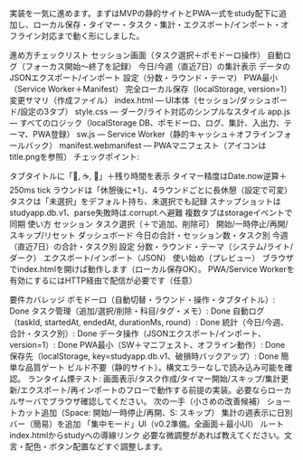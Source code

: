 実装を一気に進めます。まずはMVPの静的サイトとPWA一式をstudy配下に追加し、ローカル保存・タイマー・タスク・集計・エクスポート/インポート・オフライン対応まで動く形にしました。

進め方チェックリスト
 セッション画面（タスク選択＋ポモドーロ操作）
 自動ログ（フォーカス開始〜終了を記録）
 今日/今週（直近7日）の集計表示
 データのJSONエクスポート/インポート
 設定（分数・ラウンド・テーマ）
 PWA最小（Service Worker＋Manifest）
 完全ローカル保存（localStorage, version=1）
変更サマリ（作成ファイル）
index.html — UI本体（セッション/ダッシュボード/設定の3タブ）
style.css — ダーク/ライト対応のシンプルなスタイル
app.js — すべてのロジック（localStorage DB、ポモドーロ、ログ、集計、入出力、テーマ、PWA登録）
sw.js — Service Worker（静的キャッシュ＋オフラインフォールバック）
manifest.webmanifest — PWAマニフェスト（アイコンはtitle.pngを参照）
チェックポイント:

タブタイトルに「🎯, ☕, 🛌」＋残り時間を表示
タイマー精度はDate.now逆算＋250ms tick
ラウンドは「休憩後に+1」、4ラウンドごとに長休憩（設定で可変）
タスクは「未選択」をデフォルト持ち、未選択でも記録
スナップショットはstudyapp.db.v1、parse失敗時は.corrupt.<timestamp>へ避難
複数タブはstorageイベントで同期
使い方
セッション
タスク選択（＋で追加、削除可）
開始/一時停止/再開/スキップ/リセット
ダッシュボード
今日の合計・セッション数・タスク別
今週（直近7日）の合計・タスク別
設定
分数・ラウンド・テーマ（システム/ライト/ダーク）
エクスポート/インポート（JSON）
使い始め（プレビュー）
ブラウザでindex.htmlを開けば動作します（ローカル保存OK）。
PWA/Service Workerを有効にするにはHTTP経由で配信が必要です（任意）

要件カバレッジ
ポモドーロ（自動切替・ラウンド・操作・タブタイトル）: Done
タスク管理（追加/選択/削除・科目/タグ・メモ）: Done
自動ログ（taskId, startedAt, endedAt, durationMs, round）: Done
統計（今日/今週、合計・タスク別）: Done
データ操作（JSONエクスポート/インポート、version=1）: Done
PWA最小（SW＋マニフェスト、オフライン動作）: Done
保存先（localStorage, key=studyapp.db.v1、破損時バックアップ）: Done
簡単な品質ゲート
ビルド不要（静的サイト）。構文エラーなしで読み込み可能を確認。
ランタイム煙テスト: 画面表示/タスク作成/タイマー開始/スキップ/集計更新/エクスポート/再インポートのフローで動作する前提の実装。必要ならローカルサーバでブラウザ確認してください。
次の一手（小さめの改善候補）
ショートカット追加（Space: 開始/一時停止/再開、S: スキップ）
集計の週表示に日別バー（簡易）を追加
「集中モード」UI（v0.2準備。全画面＋最小UI）
ルートindex.htmlからstudyへの導線リンク
必要な微調整があれば教えてください。文言・配色・ボタン配置などすぐ調整します。
